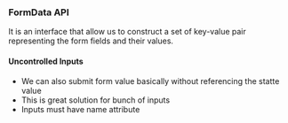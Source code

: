 ### FormData API
It is an interface that allow us to construct a set of key-value pair representing the form fields and their values.

#### Uncontrolled Inputs
- We can also submit form value basically without referencing the statte value
- This is great solution for bunch of inputs
- Inputs must have name attribute